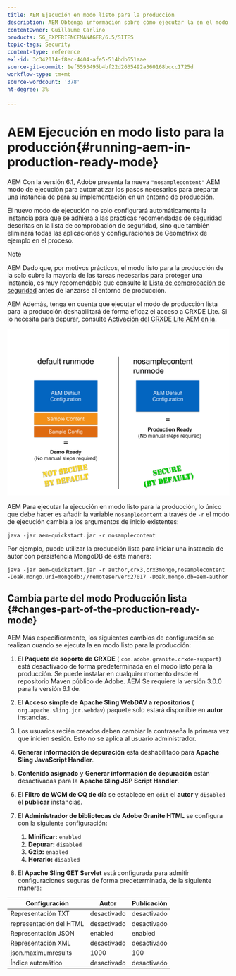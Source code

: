 ```yaml
---
title: AEM Ejecución en modo listo para la producción
description: AEM Obtenga información sobre cómo ejecutar la en el modo Producción lista.
contentOwner: Guillaume Carlino
products: SG_EXPERIENCEMANAGER/6.5/SITES
topic-tags: Security
content-type: reference
exl-id: 3c342014-f8ec-4404-afe5-514bdb651aae
source-git-commit: 1ef5593495b4bf22d2635492a360168bccc1725d
workflow-type: tm+mt
source-wordcount: '378'
ht-degree: 3%

---
```


# AEM Ejecución en modo listo para la producción{#running-aem-in-production-ready-mode}

AEM Con la versión 6.1, Adobe presenta la nueva `"nosamplecontent"` AEM modo de ejecución para automatizar los pasos necesarios para preparar una instancia de para su implementación en un entorno de producción.

El nuevo modo de ejecución no solo configurará automáticamente la instancia para que se adhiera a las prácticas recomendadas de seguridad descritas en la lista de comprobación de seguridad, sino que también eliminará todas las aplicaciones y configuraciones de Geometrixx de ejemplo en el proceso.

>[!NOTE]
>
>AEM Dado que, por motivos prácticos, el modo listo para la producción de la solo cubre la mayoría de las tareas necesarias para proteger una instancia, es muy recomendable que consulte la [Lista de comprobación de seguridad](/help/sites-administering/security-checklist.md) antes de lanzarse al entorno de producción.
>
>AEM Además, tenga en cuenta que ejecutar el modo de producción lista para la producción deshabilitará de forma eficaz el acceso a CRXDE Lite. Si lo necesita para depurar, consulte [Activación del CRXDE Lite AEM en la](/help/sites-administering/enabling-crxde-lite.md).

![chlimage_1-83](assets/chlimage_1-83a.png)

AEM Para ejecutar la ejecución en modo listo para la producción, lo único que debe hacer es añadir la variable `nosamplecontent` a través de `-r` el modo de ejecución cambia a los argumentos de inicio existentes:

```shell
java -jar aem-quickstart.jar -r nosamplecontent
```

Por ejemplo, puede utilizar la producción lista para iniciar una instancia de autor con persistencia MongoDB de esta manera:

```shell
java -jar aem-quickstart.jar -r author,crx3,crx3mongo,nosamplecontent -Doak.mongo.uri=mongodb://remoteserver:27017 -Doak.mongo.db=aem-author
```

## Cambia parte del modo Producción lista {#changes-part-of-the-production-ready-mode}

AEM Más específicamente, los siguientes cambios de configuración se realizan cuando se ejecuta la en modo listo para la producción:

1. El **Paquete de soporte de CRXDE** ( `com.adobe.granite.crxde-support`) está desactivado de forma predeterminada en el modo listo para la producción. Se puede instalar en cualquier momento desde el repositorio Maven público de Adobe. AEM Se requiere la versión 3.0.0 para la versión 6.1 de.

1. El **Acceso simple de Apache Sling WebDAV a repositorios** ( `org.apache.sling.jcr.webdav`) paquete solo estará disponible en **autor** instancias.

1. Los usuarios recién creados deben cambiar la contraseña la primera vez que inicien sesión. Esto no se aplica al usuario administrador.
1. **Generar información de depuración** está deshabilitado para **Apache Sling JavaScript Handler**.

1. **Contenido asignado** y **Generar información de depuración** están desactivadas para la **Apache Sling JSP Script Handler**.

1. El **Filtro de WCM de CQ de día** se establece en `edit` el **autor** y `disabled` el **publicar** instancias.

1. El **Administrador de bibliotecas de Adobe Granite HTML** se configura con la siguiente configuración:

   1. **Minificar:** `enabled`
   1. **Depurar:** `disabled`
   1. **Gzip:** `enabled`
   1. **Horario:** `disabled`

1. El **Apache Sling GET Servlet** está configurada para admitir configuraciones seguras de forma predeterminada, de la siguiente manera:

| **Configuración** | **Autor** | **Publicación** |
|---|---|---|
| Representación TXT | desactivado | desactivado |
| representación del HTML | desactivado | desactivado |
| Representación JSON | enabled | enabled |
| Representación XML | desactivado | desactivado |
| json.maximumresults | 1000 | 100 |
| Índice automático | desactivado | desactivado |
